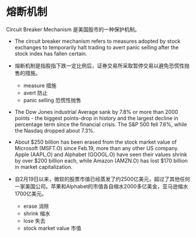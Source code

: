 # 熔断机制

Circuit Breaker Mechanism 是美国股市的一种保护机制。

- The circuit breaker mechanism refers to measures adopted by stock exchanges to temporarily halt trading to avert panic selling after the stock index has fallen certain.
- 熔断机制是指股指下跌一定比例后，证券交易所采取暂停交易以避免恐慌性抛售的措施。
  - measure 措施
  - avert 防止
  - panic selling 恐慌性抛售
 
- The Dow Jones industrial Average sank by 7.8% or more than 2000 points - the biggest points-drop in history and the largest decline in percentage term since the financial crisis. The S&P 500 fell 7.6%, while the Nasdaq dropped about 7.3%.

- About $250 billion has been erased from the stock market value of Microsoft (MSFT.O) since Feb.19, more than any other US company. Apple (AAPL.O) and Alphabet (GOOGL.O) have seen their values shrink by over $200 billion each, while Amazon (AMZN.O) has lost $170 billion in market capitalization.

- 自2月19日以来，微软的股票市值已经蒸发了约2500亿美元，超过了其他任何一家美国公司。苹果和Alphabet的市值各自缩水2000多亿美金，亚马逊缩水1700亿美元。
  - erase 消除
  - shrink 缩水
  - lose 失去
  - stock market value 市值
